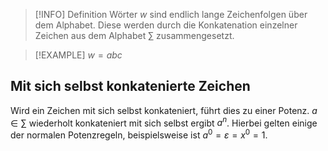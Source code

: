 >[!INFO] Definition
>Wörter $w$ sind endlich lange Zeichenfolgen über dem Alphabet. Diese werden durch die Konkatenation einzelner Zeichen aus dem Alphabet $\sum$  zusammengesetzt.

>[!EXAMPLE]
>$w=abc$
## Mit sich selbst konkatenierte Zeichen
Wird ein Zeichen mit sich selbst konkateniert, führt dies zu einer Potenz.
$a\in\sum$ wiederholt konkateniert mit sich selbst ergibt $a^n$. 
Hierbei gelten einige der normalen Potenzregeln, beispielsweise ist $a^0 = \varepsilon = x^0 = 1$.

